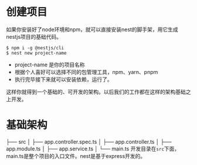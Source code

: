 # 创建项目
如果你安装好了node环境和npm，就可以直接安装nest的脚手架，用它生成nestjs项目的基础代码。
```
$ npm i -g @nestjs/cli
$ nest new project-name
```
* project-name 是你的项目名称
* 根据个人喜好可以选择不同的包管理工具，npm、yarn、pnpm
* 执行完毕接下来就可以安装依赖，运行了。

这样你就得到一个基础的、可开发的架构。以后我们的工作都在这样的架构基础之上开发。

# 基础架构

├── src
│   ├── app.controller.spec.ts
│   ├── app.controller.ts
│   ├── app.module.ts
│   ├── app.service.ts
│   └── main.ts
开发目录在`src`下面，main.ts是整个项目的入口文件。nest是基于express开发的。
